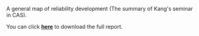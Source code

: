 A general map of reliability development (The summary of Kang's seminar in CAS). 

You can click [**here**]() to download the full report. 
